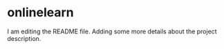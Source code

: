# onlinelearn
I am editing the README file. Adding some more details about the project description.
